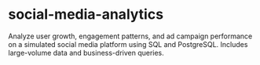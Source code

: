# social-media-analytics
Analyze user growth, engagement patterns, and ad campaign performance on a simulated social media platform using SQL and PostgreSQL. Includes large-volume data and business-driven queries.
